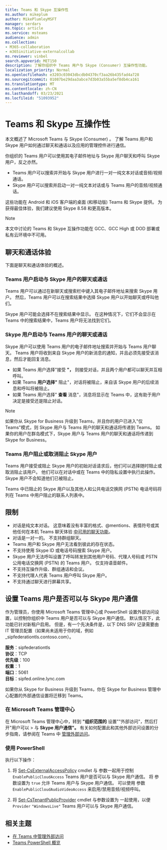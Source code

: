 ```yaml
---
title: Teams 和 Skype 互操作性
ms.author: mikeplum
author: MikePlumleyMSFT
manager: serdars
ms.topic: article
ms.service: msteams
audience: admin
ms.collection:
- M365-collaboration
- m365initiative-externalcollab
ms.reviewer: vinbel
search.appverid: MET150
description: 了解你组织中 Teams 用户与 Skype (Consumer) 互操作性功能。
localization_priority: Normal
ms.openlocfilehash: e3203c03043dbcdb04370cf3aa26b435fad4a728
ms.sourcegitcommit: 01087be29daa3abce7d3b03a55ba5ef8db4ca161
ms.translationtype: MT
ms.contentlocale: zh-CN
ms.lasthandoff: 03/23/2021
ms.locfileid: "51093952"
---
```

# <a name="teams-and-skype-interoperability"></a>Teams 和 Skype 互操作性

本文概述了 Microsoft Teams 与 Skype (Consumer) 。 了解 Teams 用户和 Skype 用户如何通过聊天和通话以及应用的管理控件进行通信。

你组织的 Teams 用户可以使用其电子邮件地址与 Skype 用户聊天和呼叫 Skype 用户，反之亦然。

- Teams 用户可以搜索并开始与 Skype 用户进行一对一纯文本对话或音频/视频通话。
- Skype 用户可以搜索并启动一对一纯文本对话或与 Teams 用户的音频/视频通话。

这些功能在 Android 和 iOS 客户端的桌面 (和移动版) Teams 和 Skype 提供。 为获得最佳体验，我们建议使用 Skype 8.58 和更高版本。

> [!NOTE]
> 本文中讨论的 Teams 和 Skype 互操作功能在 GCC、GCC High 或 DOD 部署或私有云环境中不可用。

## <a name="chat-and-calling-experience"></a>聊天和通话体验

下面是聊天和通话体验的概述。

### <a name="teams-user-starts-a-chat-or-call-with-a-skype-user"></a>Teams 用户启动与 Skype 用户的聊天或通话

Teams 用户可以通过在新聊天或搜索栏中键入其电子邮件地址来搜索 Skype 用户。  然后，Teams 用户可以在搜索结果中选择 Skype 用户以开始聊天或呼叫他们。

Skype 用户可能会选择不在搜索结果中显示。 在这种情况下，它们不会显示在 Teams 中的搜索结果中，Teams 用户将无法找到它们。

### <a name="skype-user-starts-a-chat-or-call-with-a-teams-user"></a>Skype 用户启动与 Teams 用户的聊天或通话

Skype 用户可以使用 Teams 用户的电子邮件地址搜索并开始与 Teams 用户聊天。 Teams 用户将收到来自 Skype 用户的新消息的通知，并且必须先接受该消息，然后才能回复消息。

- 如果 Teams 用户选择"接受 **"，** 则接受对话，并且两个用户都可以聊天并互相呼叫。
- 如果 Teams **用户选择"** 阻止"，对话将被阻止，来自该 Skype 用户的后续消息和呼叫将被阻止。
- 如果 Teams 用户选择" **查看** 消息"，消息将显示在 Teams 中，这有助于用户决定是接受还是阻止对话。

> [!NOTE]
> 如果你从 Skype for Business 升级到 Teams，并且你的用户已进入"仅 Teams"模式，则 Skype 用户与 Teams 用户的聊天和通话将传递到 Teams。 如果你的用户在群岛模式下，Skype 用户与 Teams 用户的聊天和通话将传递到 Skype for Business。

### <a name="teams-user-blocks-or-unblocks-a-skype-user"></a>Teams 用户阻止或取消阻止 Skype 用户

Teams 用户接受或阻止 Skype 用户的初始对话请求后，他们可以选择随时阻止或取消阻止该用户。 他们可以在对话中或在 Teams 中的隐私设置中执行此操作。 Skype 用户不会知道他们已被阻止。

Teams 中已阻止的 Skype 用户以及其他人和公共电话交换网 (PSTN) 电话号码将列在 Teams 中用户阻止的联系人列表中。

## <a name="limitations"></a>限制

- 对话是纯文本对话。 这意味着没有丰富的格式、@mentions、表情符号或其他任何在本机 Teams 聊天体验 [中可用的聊天功能](native-chat-for-external-users.md)。
- 对话是一对一的。 不支持群组聊天。
- Teams 用户和 Skype 用户无法看到彼此的存在状态。
- 不支持使用 Skype ID 或电话号码搜索 Skype 用户。
- Skype 用户无法呼叫设置了呼叫转发到其他用户号码、代理人号码或 PSTN 公用电话交换网 (PSTN) 的 Teams 用户。  仅支持语音邮件。
- 不支持互操作升级、群组通话和会议。
- 不支持代理人代表 Teams 用户呼叫 Skype 用户。
- 不支持通过聊天进行屏幕共享。

## <a name="set-whether-teams-users-can-communicate-with-skype-users"></a>设置 Teams 用户是否可以与 Skype 用户通信

作为管理员，你使用 Microsoft Teams 管理中心或 PowerShell 设置外部访问设置，以控制你组织中 Teams 用户是否可以与 Skype 用户通信。 默认情况下，此功能已针对新租户启用。 但是，有一个先决条件是，以下 DNS SRV 记录需要由 IT 管理员配置（如果尚未适用于你的域，例如 _sipfederationtls.contoso.com）。  

**服务**：sipfederationtls<br/>
**协议**：TCP<br/>
**优先级**：100<br/>
**权重**：1<br/>
**端口**：5061<br/>
**目标**：sipfed.online.lync.com

如果你从 Skype for Business 升级到 Teams，你在 Skype for Business 管理中心配置的外部通信设置将迁移到 Teams。

### <a name="in-the-microsoft-teams-admin-center"></a>在 Microsoft Teams 管理中心

在 Microsoft Teams 管理中心中，转到 **"组织范围的** 设置""外部访问"，然后打开"用户可以  >  与 **Skype 用户通信"。** 有关如何配置此和其他外部访问设置的分步指南，请参阅在 Teams 中 [管理外部访问](./manage-external-access.md#allow-or-block-domains)。

### <a name="using-powershell"></a>使用 PowerShell

执行以下操作： 
1. 将 [Set-CsExternalAccessPolicy](/powershell/module/skype/set-csexternalaccesspolicy) cmdlet 与 参数一起用于控制 ```EnablePublicCloudAccess``` Teams 用户是否可以与 Skype 用户通信。 将 参数设置为 ```true``` 允许 Teams 用户与 Skype 用户通信。 可以使用 参数 ```EnablePublicCloudAudioVideoAccess``` 来启用/禁用音频/视频呼叫。

2. 将 [Set-CsTenantPublicProvider](/powershell/module/skype/Set-CsTenantPublicProvider) cmdlet 与参数设置为 一起使用，以便 ```Provider``` ```"WindowsLive"``` Teams 用户可以与 Skype 用户通信。

## <a name="related-topics"></a>相关主题

- [在 Teams 中管理外部访问](manage-external-access.md)
- [Teams PowerShell 概览](teams-powershell-overview.md)